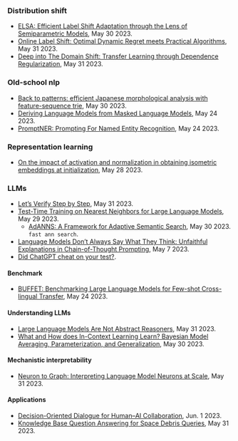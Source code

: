 

### Distribution shift

- [ELSA: Efficient Label Shift Adaptation through the Lens of Semiparametric Models](https://arxiv.org/pdf/2305.19123.pdf), May 30 2023.
- [Online Label Shift: Optimal Dynamic Regret meets Practical Algorithms](https://arxiv.org/pdf/2305.19570.pdf), May 31 2023.
- [Deep into The Domain Shift: Transfer Learning through Dependence Regularization](https://arxiv.org/pdf/2305.19499.pdf), May 31 2023.

### Old-school nlp

- [Back to patterns: efficient Japanese morphological analysis with feature-sequence trie](https://arxiv.org/pdf/2305.19045.pdf), May 30 2023.
- [Deriving Language Models from Masked Language Models](https://arxiv.org/pdf/2305.15501.pdf), May 24 2023.
- [PromptNER: Prompting For Named Entity Recognition](https://arxiv.org/pdf/2305.15444.pdf), May 24 2023.

### Representation learning

- [On the impact of activation and normalization in obtaining isometric embeddings at initialization](https://arxiv.org/pdf/2305.18399.pdf), May 28 2023.

### LLMs

- [Let’s Verify Step by Step](https://arxiv.org/pdf/2305.20050.pdf), May 31 2023.
- [Test-Time Training on Nearest Neighbors for Large Language Models](https://arxiv.org/pdf/2305.18466.pdf), May 29 2023.
  - [AdANNS: A Framework for Adaptive Semantic Search](https://arxiv.org/pdf/2305.19435.pdf), May 30 2023. `fast ann search`.
- [Language Models Don’t Always Say What They Think: Unfaithful Explanations in Chain-of-Thought Prompting](https://arxiv.org/pdf/2305.04388.pdf), May 7 2023.
- [Did ChatGPT cheat on your test?](https://hitz-zentroa.github.io/lm-contamination/blog/).

#### Benchmark

- [BUFFET: Benchmarking Large Language Models for Few-shot Cross-lingual Transfer](https://arxiv.org/pdf/2305.14857.pdf), May 24 2023.

#### Understanding LLMs

- [Large Language Models Are Not Abstract Reasoners](https://arxiv.org/pdf/2305.19555.pdf), May 31 2023.
- [What and How does In-Context Learning Learn? Bayesian Model Averaging, Parameterization, and Generalization](https://arxiv.org/pdf/2305.19420.pdf), May 30 2023.

#### Mechanistic interpretability

- [Neuron to Graph: Interpreting Language Model Neurons at Scale](https://arxiv.org/pdf/2305.19911.pdf), May 31 2023.


#### Applications

- [Decision-Oriented Dialogue for Human–AI Collaboration](https://arxiv.org/pdf/2305.20076.pdf), Jun. 1 2023.
- [Knowledge Base Question Answering for Space Debris Queries](https://arxiv.org/pdf/2305.19734.pdf), May 31 2023.
